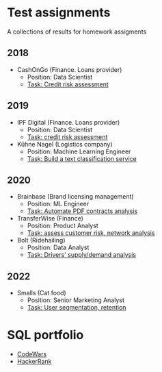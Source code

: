# Test assignments

A collections of results for homework assigments

## 2018
- CashOnGo (Finance. Loans provider)
  - Position: Data Scientist
  - [Task: Credit risk assessment](https://github.com/yurywallet/test_assignments/tree/main/cashongo)
 
## 2019
- IPF Digital (Finance. Loans provider)
  - Position: Data Scientist
  - [Task: credit risk assessment](https://github.com/yurywallet/test_assignments/tree/main/ipf_credit_scoring)
- Kühne Nagel (Logistics company)
  - Position: Machine Learning Engineer
  - [Task: Build a text classification service](https://github.com/yurywallet/test_assignments/tree/main/KuhneNagel_2019)
 
## 2020
- Brainbase (Brand licensing management) 
  - Position: ML Engineer
  - [Task: Automate PDF contracts analysis](https://github.com/yurywallet/test_assignments/tree/main/brainbase)
- TransferWise (Finance)
  - Position: Product Analyst
  - [Task: assess customer risk, network analysis](https://github.com/yurywallet/test_assignments/tree/main/2019_transferwise_wise)
- Bolt (Ridehailing)
  - Position: Data Analyst
  - [Task: Drivers' supply/demand analysis](https://github.com/yurywallet/test_assignments/tree/main/bolt)

## 2022
- Smalls (Cat food) 
  - Position: Senior Marketing Analyst
  - [Task: User segmentation, retention](https://github.com/yurywallet/test_assignments/tree/main/smalls)

# SQL portfolio
- [CodeWars](https://www.codewars.com/users/yurywallet/completed_solutions)
- [HackerRank](https://www.hackerrank.com/yurywallet)
